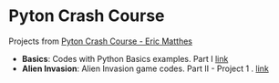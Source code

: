 # Pyton Crash Course

Projects from [Pyton Crash Course - Eric Matthes](https://nostarch.com/python-crash-course-3rd-edition)

- __Basics__: Codes with Python Basics examples. Part I [link](./basics/)
- __Alien Invasion__: Alien Invasion game codes. Part II - Project 1 . [link](./alien_invasion/)